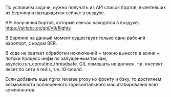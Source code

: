 По условиям задачи, нужно получать из API список бортов, вылетевших из Берлина и находящихся сейчас в воздухе.

API получения бортов, которые сейчас находятся в воздухе: https://airlabs.co/api/v9/flights

В Берлине на данный момент существует только один рабочий аэропорт, с кодом BER.

В коде не хватает обработки исключений + можно вынести в асинк + потоки процесс инфы по запущенным таскам, asyncio.run_coroutine_threadsafe. GIL помешать не должен, т.к. инспект лезет по сети в redis, т.е. IO-bound. 

Если добавить еще nginx reverse proxy ко фронту и бэку, то достигнем возможности полноценного горизонтального масштабирования всех компонентов.
